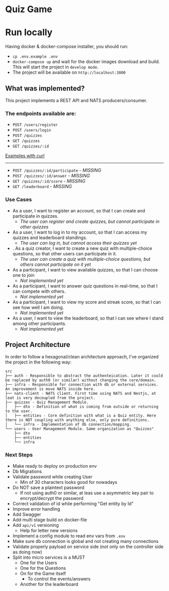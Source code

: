 # Quiz Game

# Run locally

Having docker & docker-compose installer, you should run:

- `cp .env.example .env`
- `docker-compose up` and wait for the docker images download and build. This will start the project in `develop mode`.
- The project will be available on `http://localhost:3000`

## What was implemented?

This project implements a REST API and NATS producers/consumer.

### The endpoints available are:

- `POST /users/register`
- `POST /users/login`
- `POST /quizzes`
- `GET /quizzes`
- `GET /quizzes/:id`

[Examples with curl](curl-examples.md)

---

- `POST /quizzes/:id/participate` - _MISSING_
- `POST /quizzes/:id/answer` - _MISSING_
- `GET /quizzes/:id/score` - _MISSING_
- `GET /leaderboard` - _MISSING_

### Use Cases

- As a user, I want to register an account, so that I can create and participate in quizzes.
  - _The user can register and create quizzes, but cannot participate in other quizzes_
- As a user, I want to log in to my account, so that I can access my quizzes and leaderboard standings.
  - _The user can log in, but cannot access their quizzes yet_
- . As a quiz creator, I want to create a new quiz with multiple-choice questions, so that other users can participate in it.
  - _The user can create a quiz with multiple-choice questions, but others cannot participate on it yet_
- As a participant, I want to view available quizzes, so that I can choose one to join
  - _Not implemented yet_
- As a participant, I want to answer quiz questions in real-time, so that I can compete with others.
  - _Not implemented yet_
- As a participant, I want to view my score and streak score, so that I can see how well I am doing.
  - _Not implemented yet_
- As a user, I want to view the leaderboard, so that I can see where I stand among other participants.
  - _Not implemented yet_

## Project Architecture

In order to follow a hexagonal/clean architecture approach, I've organized the project in the following way:

```
src
├── auth - Responsible to abstract the authenteication. Later it could be replaced by auth0 (or similar) without changing the core/domain.
├── infra - Responsible for connection with db or external services. An improvement is move NATS inside here.
├── nats-client - NATS client. First time using NATS and Nestjs, at leat is very decoupled from the project.
├── quizzes - Quiz Management Module.
│   ├── dto - Definition of what is coming from outside or returning to the user.
│   ├── entities - Core definition with what is a Quiz entity. Here there is NOT coupling with anything else, only pure definitions.
│   └── infra - Implementation of db connection/mapping.
└── users - User Management Module. Same organization as "Quizzes"
    ├── dto
    ├── entities
    └── infra
```

### Next Steps

- Make ready to deploy on production env
- Db Migrations
- Validate password while creating User
  - Min of 30 characters looks good for nowadays
- Do NOT save a plaintext password
  - If not using auth0 or similar, at leas use a asymmetric key pair to encrypt/decrypt the password
- Correct validation of id while performing "Get entity by Id"
- Improve error handling
- Add Swagger
- Add multi stage build on docker-file
- Add `api/v1` versioning
  - Help for letter new versions
- Implement a config module to read env vars from `.env`
- Make sure db connection is global and not creating many connections
- Validate properly payload on service side (not only on the controller side as doing now)
- Split into micro services is a MUST
  - One for the Users
  - One for the Questions
  - On for the Game itself
    - To control the events/answers
  - Another for the leaderboard
